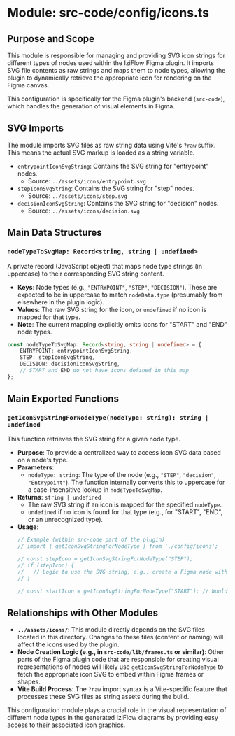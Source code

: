 # Module: src-code/config/icons.ts

## Purpose and Scope

This module is responsible for managing and providing SVG icon strings for different types of nodes used within the IziFlow Figma plugin. It imports SVG file contents as raw strings and maps them to node types, allowing the plugin to dynamically retrieve the appropriate icon for rendering on the Figma canvas.

This configuration is specifically for the Figma plugin's backend (`src-code`), which handles the generation of visual elements in Figma.

## SVG Imports

The module imports SVG files as raw string data using Vite's `?raw` suffix. This means the actual SVG markup is loaded as a string variable.

*   `entrypointIconSvgString`: Contains the SVG string for "entrypoint" nodes.
    *   Source: `../assets/icons/entrypoint.svg`
*   `stepIconSvgString`: Contains the SVG string for "step" nodes.
    *   Source: `../assets/icons/step.svg`
*   `decisionIconSvgString`: Contains the SVG string for "decision" nodes.
    *   Source: `../assets/icons/decision.svg`

## Main Data Structures

### `nodeTypeToSvgMap: Record<string, string | undefined>`

A private record (JavaScript object) that maps node type strings (in uppercase) to their corresponding SVG string content.

*   **Keys**: Node types (e.g., `"ENTRYPOINT"`, `"STEP"`, `"DECISION"`). These are expected to be in uppercase to match `nodeData.type` (presumably from elsewhere in the plugin logic).
*   **Values**: The raw SVG string for the icon, or `undefined` if no icon is mapped for that type.
*   **Note**: The current mapping explicitly omits icons for "START" and "END" node types.

```typescript
const nodeTypeToSvgMap: Record<string, string | undefined> = {
    ENTRYPOINT: entrypointIconSvgString,
    STEP: stepIconSvgString,
    DECISION: decisionIconSvgString,
    // START and END do not have icons defined in this map
};
```

## Main Exported Functions

### `getIconSvgStringForNodeType(nodeType: string): string | undefined`

This function retrieves the SVG string for a given node type.

*   **Purpose**: To provide a centralized way to access icon SVG data based on a node's type.
*   **Parameters**:
    *   `nodeType: string`: The type of the node (e.g., `"STEP"`, `"decision"`, `"Entrypoint"`). The function internally converts this to uppercase for a case-insensitive lookup in `nodeTypeToSvgMap`.
*   **Returns**: `string | undefined`
    *   The raw SVG string if an icon is mapped for the specified `nodeType`.
    *   `undefined` if no icon is found for that type (e.g., for "START", "END", or an unrecognized type).
*   **Usage**:
    ```typescript
    // Example (within src-code part of the plugin)
    // import { getIconSvgStringForNodeType } from './config/icons';

    // const stepIcon = getIconSvgStringForNodeType("STEP");
    // if (stepIcon) {
    //   // Logic to use the SVG string, e.g., create a Figma node with this SVG
    // }

    // const startIcon = getIconSvgStringForNodeType("START"); // Would return undefined
    ```

## Relationships with Other Modules

*   **`../assets/icons/`**: This module directly depends on the SVG files located in this directory. Changes to these files (content or naming) will affect the icons used by the plugin.
*   **Node Creation Logic (e.g., in `src-code/lib/frames.ts` or similar)**: Other parts of the Figma plugin code that are responsible for creating visual representations of nodes will likely use `getIconSvgStringForNodeType` to fetch the appropriate icon SVG to embed within Figma frames or shapes.
*   **Vite Build Process**: The `?raw` import syntax is a Vite-specific feature that processes these SVG files as string assets during the build.

This configuration module plays a crucial role in the visual representation of different node types in the generated IziFlow diagrams by providing easy access to their associated icon graphics.
